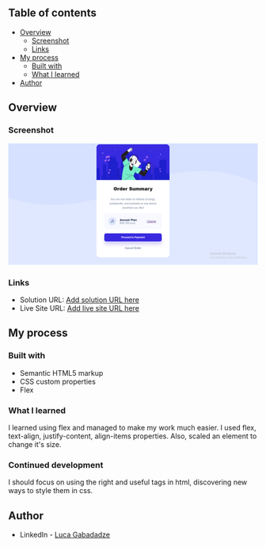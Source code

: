 ## Table of contents

- [Overview](#overview)
  - [Screenshot](#screenshot)
  - [Links](#links)
- [My process](#my-process)
  - [Built with](#built-with)
  - [What I learned](#what-i-learned)
- [Author](#author)


## Overview

### Screenshot

![](order-summary-screenshot.png)



### Links

- Solution URL: [Add solution URL here](https://github.com/gabadadzeluca/order-summary-component)
- Live Site URL: [Add live site URL here](https://your-live-site-url.com)

## My process

### Built with

- Semantic HTML5 markup
- CSS custom properties
- Flex


### What I learned

I learned using flex and managed to make my work much easier. I used flex, text-align, justify-content, align-items properties. Also, scaled an element to change it's size.


### Continued development
 
I should focus on using the right and useful tags in html, discovering new ways to style them in css.



## Author

- LinkedIn - [Luca Gabadadze](https://www.linkedin.com/in/luca-gabadadze-6068b324a/)


